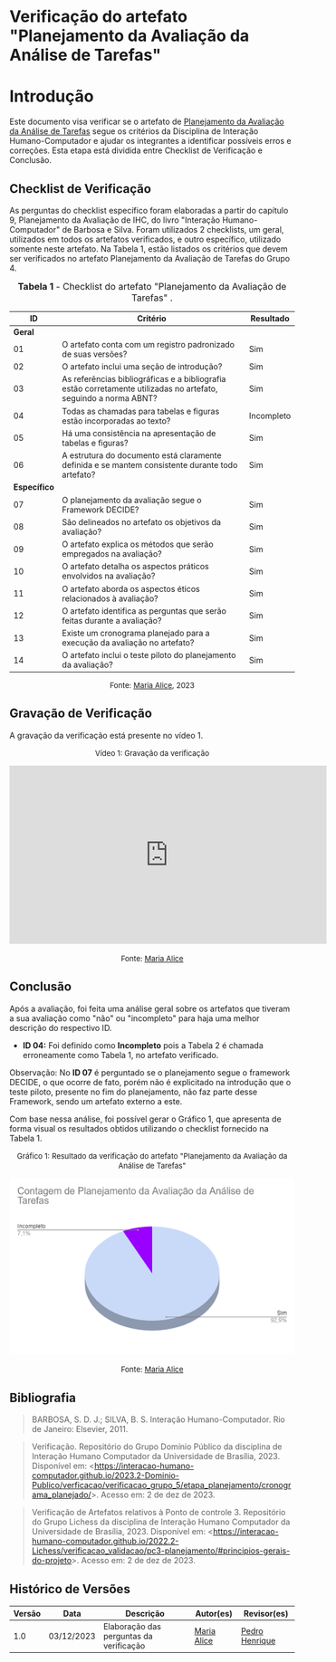 # Verificação do artefato "Planejamento da Avaliação da Análise de Tarefas"

# Introdução

Este documento visa verificar se o artefato de [Planejamento da Avaliação da Análise de Tarefas](../../../../design_avalaiacao_desenvolvimento/nivel1/analise_de_tarefas/planejamento_avaliacao.md) segue os critérios da Disciplina de Interação Humano-Computador e ajudar os integrantes a identificar possíveis erros e correções. Esta etapa está dividida entre Checklist de Verificação e Conclusão.


## Checklist de Verificação

As perguntas do checklist específico foram elaboradas a partir do capítulo 9, Planejamento da Avaliação de IHC, do livro "Interação Humano-Computador" de Barbosa e Silva. Foram utilizados 2 checklists, um geral, utilizados em todos os artefatos verificados, e outro específico, utilizado somente neste artefato. Na Tabela 1, estão listados os critérios que devem ser verificados no artefato Planejamento da Avaliação de Tarefas do Grupo 4.

<font size="3"><p style="text-align: center"><b>Tabela 1</b> - Checklist do artefato "Planejamento da Avaliação de Tarefas" . </p></font>

| ID             | Critério                                                                                                         | Resultado  |
| -------------- | ---------------------------------------------------------------------------------------------------------------- | ---------- |
| **Geral**      |                                                                                                                  |            |
| 01             | O artefato conta com um registro padronizado de suas versões?                                                    | Sim        |
| 02             | O artefato inclui uma seção de introdução?                                                                       | Sim        |
| 03             | As referências bibliográficas e a bibliografia estão corretamente utilizadas no artefato, seguindo a norma ABNT? | Sim        |
| 04             | Todas as chamadas para tabelas e figuras estão incorporadas ao texto?                                            | Incompleto |
| 05             | Há uma consistência na apresentação de tabelas e figuras?                                                        | Sim        |
| 06             | A estrutura do documento está claramente definida e se mantem consistente durante todo artefato?                 | Sim        |
| **Específico** |                                                                                                                  |            |
| 07             | O planejamento da avaliação segue o Framework DECIDE?                                                            | Sim        |
| 08             | São delineados no artefato os objetivos da avaliação?                                                            | Sim        |
| 09             | O artefato explica os métodos que serão empregados na avaliação?                                                 | Sim        |
| 10             | O artefato detalha os aspectos práticos envolvidos na avaliação?                                                 | Sim        |
| 11             | O artefato aborda os aspectos éticos relacionados à avaliação?                                                   | Sim        |
| 12             | O artefato identifica as perguntas que serão feitas durante a avaliação?                                         | Sim        |
| 13             | Existe um cronograma planejado para a execução da avaliação no artefato?                                         | Sim        |
| 14             | O artefato inclui o teste piloto do planejamento da avaliação?                                                   | Sim        |

<font size="2"><p style="text-align: center">Fonte: [Maria Alice](https://github.com/Maliz30), 2023</p></font>

## Gravação de Verificação

A gravação da verificação está presente no vídeo 1.
<center>

<font size="2"><p style="text-align: center">Vídeo 1: Gravação da verificação</p></font>

<iframe width="560" height="315" src="https://www.youtube.com/embed/JjO1KRc8oBs?si=lzptXMEbCE80DFQ8" title="YouTube video player" frameborder="0" allow="accelerometer; autoplay; clipboard-write; encrypted-media; gyroscope; picture-in-picture; web-share" allowfullscreen></iframe>

<font size="2"><p style="text-align: center">Fonte: [Maria Alice](https://github.com/Maliz30)</p></font>

</center>

## Conclusão

Após a avaliação, foi feita uma análise geral sobre os artefatos que tiveram a sua avaliação como "não" ou "incompleto" para haja uma melhor descrição do respectivo ID.

- **ID 04:** Foi definido como **Incompleto** pois a Tabela 2 é chamada erroneamente como Tabela 1, no artefato verificado.

Observação: No **ID 07** é perguntado se o planejamento segue o framework DECIDE, o que ocorre de fato, porém não é explicitado na introdução que o teste piloto, presente no fim do planejamento, não faz parte desse Framework, sendo um artefato externo a este. 

Com base nessa análise, foi possível gerar o Gráfico 1, que apresenta de forma visual os resultados obtidos utilizando o checklist fornecido na Tabela 1.

<center>

<font size="2"><p style="text-align: center">Gráfico 1: Resultado da verificação do artefato "Planejamento da Avaliação da Análise de Tarefas"</p></font>

![Alt text](image.png)

<font size="2"><p style="text-align: center">Fonte: [Maria Alice](https://github.com/Maliz30)</p></font>


</center>

## Bibliografia 

> BARBOSA, S. D. J.; SILVA, B. S. Interação Humano-Computador. Rio de Janeiro: Elsevier, 2011.

> Verificação. Repositório do Grupo Domínio Público da disciplina de Interação Humano Computador da Universidade de Brasília, 2023. Disponível em: <<https://interacao-humano-computador.github.io/2023.2-Dominio-Publico/verficacao/verificacao_grupo_5/etapa_planejamento/cronograma_planejado/>>. Acesso em: 2 de dez de 2023.

> Verificação de Artefatos relativos à Ponto de controle 3. Repositório do Grupo Lichess da disciplina de Interação Humano Computador da Universidade de Brasília, 2023. Disponível em: <<https://interacao-humano-computador.github.io/2022.2-Lichess/verificacao_validacao/pc3-planejamento/#principios-gerais-do-projeto>>. Acesso em: 2 de dez de 2023.

## Histórico de Versões

| Versão | Data       | Descrição                               | Autor(es)                                    | Revisor(es)                                    |
| ------ | ---------- | --------------------------------------- | -------------------------------------------- | ---------------------------------------------- |
| 1.0    | 03/12/2023 | Elaboração das perguntas da verificação | [Maria Alice](https://github.com/gustavofbs) | [Pedro Henrique](https://github.com/pedro-hsf) |
